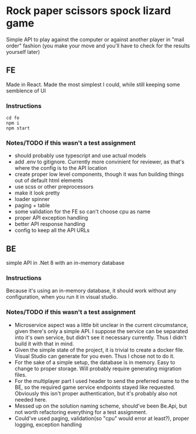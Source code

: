 # Rock paper scissors spock lizard game
Simple API to play against the computer or against another player in "mail order" fashion (you make your move and you'll have to check for the results yourself later)
## FE
Made in React. Made the most simplest I could, while still keeping some semblence of UI
### Instructions
```console
cd fe
npm i
npm start
```
### Notes/TODO if this wasn't a test assignment
- should probably use typescript and use actual models
- add .env to gitignore. Currently more convinient for reviewer, as that's where the config is to the API location
- create proper low level components, though it was fun building things out of default html elements
- use scss or other preprocessors
- make it look pretty
- loader spinner
- paging + table
- some validation for the FE so can't choose cpu as name
- proper API exception handling
- better API response handling
- config to keep all the API URLs

## BE
simple API in .Net 8 with an in-memory database
### Instructions
Because it's using an in-memory database, it should work without any configuration, when you run it in visual studio.
### Notes/TODO if this wasn't a test assignment
- Microservice aspect was a little bit unclear in the current circumstance, given there's only a simple API. I suppose the service can be separated into it's own service, but didn't see it necessary currently. Thus I didn't build it with that in mind.
- Given the simple state of the project, it is trivial to create a docker file. Visual Studio can generate for you even. Thus I chose not to do it.
- For the sake of a simple setup, the database is in memory. Easy to change to proper storage. Will probably require generating migration files.
- For the multiplayer part I used header to send the preferred name to the BE, so the required game service endpoints stayed like requested. Obviously this isn't proper authentication, but it's probably also not needed here.
- Messed up on the solution naming scheme, should've been Be.Api, but not worth refactoring everything for a test assignment.
- Could've used paging, validation(so "cpu" would error at least?), proper logging, exception handling
